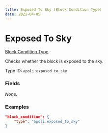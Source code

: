 ```yaml
---
title: Exposed To Sky (Block Condition Type)
date: 2021-04-05
---
```


# Exposed To Sky

[Block Condition Type](../block_condition_types.md)

Checks whether the block is exposed to the sky.

Type ID: `apoli:exposed_to_sky`

### Fields

_None._

### Examples

```json
"block_condition": {
    "type": "apoli:exposed_to_sky"
}
```
